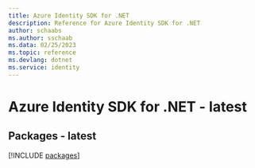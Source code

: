 ```yaml
---
title: Azure Identity SDK for .NET
description: Reference for Azure Identity SDK for .NET
author: schaabs
ms.author: sschaab
ms.data: 02/25/2023
ms.topic: reference
ms.devlang: dotnet
ms.service: identity
---
```

# Azure Identity SDK for .NET - latest
## Packages - latest
[!INCLUDE [packages](identity-index.md)]